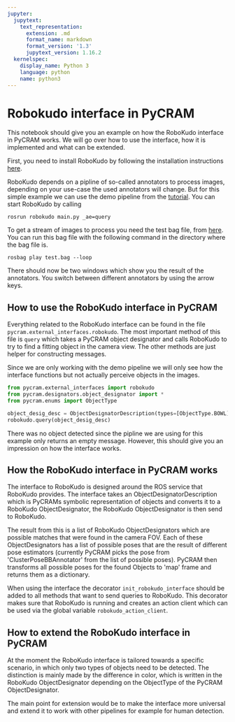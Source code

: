 ```yaml
---
jupyter:
  jupytext:
    text_representation:
      extension: .md
      format_name: markdown
      format_version: '1.3'
      jupytext_version: 1.16.2
  kernelspec:
    display_name: Python 3
    language: python
    name: python3
---
```


# Robokudo interface in PyCRAM
This notebook should give you an example on how the RoboKudo interface in PyCRAM works. We will go over how to use the interface, how it is implemented and what can be extended. 

First, you need to install RoboKudo by following the installation instructions [here](https://robokudo.ai.uni-bremen.de/installation.html). 

RoboKudo depends on a pipline of so-called annotators to process images, depending on your use-case the used annotators will change. But for this simple example we can use the demo pipeline from the [tutorial](https://robokudo.ai.uni-bremen.de/tutorials/run_pipeline.html). You can start RoboKudo by calling 
```
rosrun robokudo main.py _ae=query
```
To get a stream of images to process you need the test bag file, from [here](https://robokudo.ai.uni-bremen.de/_downloads/6cd3bff02fd0d7a3933348060faa42fc/test.bag). You can run this bag file with the following command in the directory where the bag file is. 
```
rosbag play test.bag --loop
```

There should now be two windows which show you the result of the annotators. You switch between different annotators by using the arrow keys. 



## How to use the RoboKudo interface in PyCRAM
Everything related to the RoboKudo interface can be found in the file ```pycram.external_interfaces.robokudo```. The most important method of this file is ```query``` which takes a PyCRAM object designator and calls RoboKudo to try to find a fitting object in the camera view. The other methods are just helper for constructing messages. 

Since we are only working with the demo pipeline we will only see how the interface functions but not actually perceive objects in the images.

```python
from pycram.external_interfaces import robokudo
from pycram.designators.object_designator import *
from pycram.enums import ObjectType

object_desig_desc = ObjectDesignatorDescription(types=[ObjectType.BOWL])
robokudo.query(object_desig_desc)
```

There was no object detected since the pipline we are using for this example only returns an empty message. However, this should give you an impression on how the interface works.


## How the RoboKudo interface in PyCRAM works
The interface to RoboKudo is designed around the ROS service that RoboKudo provides. The interface takes an ObjectDesignatorDescription which is PyCRAMs symbolic representation of objects and converts it to a RoboKudo ObjectDesignator, the RoboKudo ObjectDesignator is then send to RoboKudo. 

The result from this is a list of RoboKudo ObjectDesignators which are possible matches that were found in the camera FOV. Each of these ObjectDesignators has a list of possible poses that are the result of different pose estimators (currently PyCRAM picks the pose from 'ClusterPoseBBAnnotator' from the list of possible poses).
PyCRAM then transforms all possible poses for the found Objects to 'map' frame and returns them as a dictionary.

When using the interface the decorator ```init_robokudo_interface``` should be added to all methods that want to send queries to RoboKudo. This decorator makes sure that RoboKudo is running and creates an action client which can be used via the global variable ```robokudo_action_client```.


## How to extend the RoboKudo interface in PyCRAM
At the moment the RoboKudo interface is tailored towards a specific scenario, in which only two types of objects need to be detected. The distinction is mainly made by the difference in color, which is written in the RoboKudo ObjectDesignator depending on the ObjectType of the PyCRAM ObjectDesignator. 

The main point for extension would be to make the interface more universal and extend it to work with other pipelines for example for human detection.
